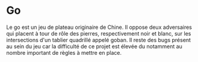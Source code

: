 # Go
Le go est un jeu de plateau originaire de Chine. Il oppose deux adversaires qui placent à tour de rôle des pierres, respectivement noir et blanc, sur les intersections d'un tablier quadrillé appelé goban. Il reste des bugs présent au sein du jeu car la difficulté de ce projet est élevée du notamment au nombre important de règles à mettre en place.
